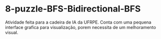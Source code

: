 # 8-puzzle-BFS-Bidirectional-BFS
Atividade feita para a cadeira de IA da UFRPE.
Conta com uma pequena interface grafica para visualização, porem necessita de um melhoramento visual.
